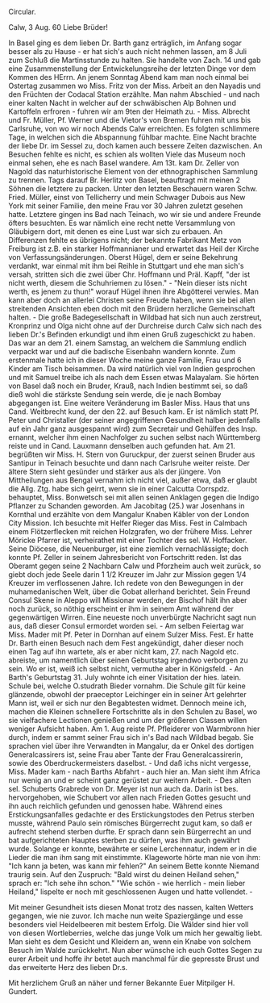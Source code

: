 Circular.

 Calw, 3 Aug. 60
Liebe Brüder!

In Basel ging es dem lieben Dr. Barth ganz erträglich, im Anfang sogar besser als zu Hause - er hat sich's auch nicht nehmen lassen, am 8 Juli zum Schluß die Martinsstunde zu halten. Sie handelte von Zach. 14 und gab eine Zusammenstellung der Entwickelungsreihe der letzten Dinge vor dem Kommen des HErrn. An jenem Sonntag Abend kam man noch einmal bei Ostertag zusammen wo Miss. Fritz von der Miss. Arbeit an den Nayadis und den Früchten der Codacal Station erzählte. Man nahm Abschied - und nach einer kalten Nacht in welcher auf der schwäbischen Alp Bohnen und Kartoffeln erfroren - fuhren wir am 9ten der Heimath zu. - Miss. Albrecht und Fr. Müller, Pf. Werner und die Vietor's von Bremen fuhren mit uns bis Carlsruhe, von wo wir noch Abends Calw erreichten. Es folgten schlimmere Tage, in welchen sich die Abspannung fühlbar machte. Eine Nacht brachte der liebe Dr. im Sessel zu, doch kamen auch bessere Zeiten dazwischen. An Besuchen fehlte es nicht, es schien als wollten Viele das Museum noch einmal sehen, ehe es nach Basel wandere. Am 13t. kam Dr. Zeller von Nagold das naturhistorische Element von der ethnographischen Sammlung zu trennen. Tags darauf Br. Herlitz von Basel, beauftragt mit meinen 2 Söhnen die letztere zu packen. Unter den letzten Beschauern waren Schw. Fried. Müller, einst von Tellicherry und mein Schwager Dubois aus New York mit seiner Familie, den meine Frau vor 30 Jahren zuletzt gesehen hatte. Letztere gingen ins Bad nach Teinach, wo wir sie und andere Freunde öfters besuchten. Es war nämlich eine recht nette Versammlung von Gläubigern dort, mit denen es eine Lust war sich zu erbauen. An Differenzen fehlte es übrigens nicht; der bekannte Fabrikant Metz von Freiburg ist z.B. ein starker Hoffmannianer und erwartet das Heil der Kirche von Verfassungsänderungen. Oberst Hügel, dem er seine Bekehrung verdankt, war einmal mit ihm bei Reihle in Stuttgart und ehe man sich's versah, stritten sich die zwei über Chr. Hoffmann und Präl. Kapff, "der ist nicht werth, diesem die Schuhriemen zu lösen." - "Nein dieser ists nicht werth, es jenem zu thun!" worauf Hügel ihnen ihre Abgötterei verwies. Man kann aber doch an allerlei Christen seine Freude haben, wenn sie bei allen streitenden Ansichten eben doch mit den Brüdern herzliche Gemeinschaft halten. - Die große Badegesellschaft in Wildbad hat sich nun auch zerstreut, Kronprinz und Olga nicht ohne auf der Durchreise durch Calw sich nach des lieben Dr.'s Befinden erkundigt und ihm einen Gruß zugeschickt zu haben. Das war an dem 21. einem Samstag, an welchem die Sammlung endlich verpackt war und auf die badische Eisenbahn wandern konnte. Zum erstenmale hatte ich in dieser Woche meine ganze Familie, Frau und 6 Kinder am Tisch beisammen. Da wird natürlich viel von Indien gesprochen und mit Samuel treibe ich als nach dem Essen etwas Malayalam. Sie hörten von Basel daß noch ein Bruder, Krauß, nach Indien bestimmt sei, so daß dieß wohl die stärkste Sendung sein werde, die je nach Bombay abgegangen ist. Eine weitere Veränderung im Basler Miss. Haus that uns Cand. Weitbrecht kund, der den 22. auf Besuch kam. Er ist nämlich statt Pf. Peter und Christaller (der seiner angegriffenen Gesundheit halber jedenfalls auf ein Jahr ganz ausgespannt wird) zum Secretair und Gehülfen des Insp. ernannt, welcher ihm einen Nachfolger zu suchen selbst nach Württemberg reiste und in Cand. Lauxmann denselben auch gefunden hat. Am 21. begrüßten wir Miss. H. Stern von Guruckpur, der zuerst seinen Bruder aus Santipur in Teinach besuchte und dann nach Carlsruhe weiter reiste. Der ältere Stern sieht gesünder und stärker aus als der jüngere. Von Mittheilungen aus Bengal vernahm ich nicht viel, außer etwa, daß er glaubt die Allg. Ztg. habe sich geirrt, wenn sie in einer Calcutta Corrspdz. behauptet, Miss. Bonwetsch sei mit allen seinen Anklagen gegen die Indigo Pflanzer zu Schanden geworden. Am Jacobitag (25.) war Josenhans in Kornthal und erzählte von dem Mangalur Knaben Käbler von der London City Mission. Ich besuchte mit Helfer Rieger das Miss. Fest in Calmbach einem Flötzerflecken mit reichen Holzgrafen, wo der frühere Miss. Lehrer Möricke Pfarrer ist, verheirathet mit einer Tochter des sel. W. Hoffacker. Seine Diöcese, die Neuenburger, ist eine ziemlich vernachlässigte; doch konnte Pf. Zeller in seinem Jahresbericht von Fortschritt reden. Ist das Oberamt gegen seine 2 Nachbarn Calw und Pforzheim auch weit zurück, so giebt doch jede Seele darin 1 1/2 Kreuzer im Jahr zur Mission gegen 1/4 Kreuzer im verflossenen Jahre. Ich redete von den Bewegungen in der muhamedanischen Welt, über die Gobat allerhand berichtet. Sein Freund Consul Skene in Aleppo will Missionar werden, der Bischof hält ihn aber noch zurück, so nöthig erscheint er ihm in seinem Amt während der gegenwärtigen Wirren. Eine neueste noch unverbürgte Nachricht sagt nun aus, daß dieser Consul ermordet worden sei. - Am selben Feiertag war Miss. Mader mit Pf. Peter in Dornhan auf einem Sulzer Miss. Fest. Er hatte Dr. Barth einen Besuch nach dem Fest angekündigt, daher dieser noch einen Tag auf ihn wartete, als er aber nicht kam, 27. nach Nagold etc. abreiste, um namentlich über seinen Geburtstag irgendwo verborgen zu sein. Wo er ist, weiß ich selbst nicht, vermuthe aber in Königsfeld. - An Barth's Geburtstag 31. July wohnte ich einer Visitation der hies. latein. Schule bei, welche O.studrath Bieder vornahm. Die Schule gilt für keine glänzende, obwohl der praeceptor Leichinger ein in seiner Art gelehrter Mann ist, weil er sich nur den Begabtesten widmet. Dennoch meine ich, machen die Kleinen schnellere Fortschritte als in den Schulen zu Basel, wo sie vielfachere Lectionen genießen und um der größeren Classen willen weniger Aufsicht haben. Am 1. Aug reiste Pf. Pfleiderer von Warmbronn hier durch, indem er sammt seiner Frau sich in's Bad nach Wildbad begab. Sie sprachen viel über ihre Verwandten in Mangalur, da er Onkel des dortigen Generalcassirers ist, seine Frau aber Tante der Frau Generalcassirerin, sowie des Oberdruckermeisters daselbst. - Und daß ichs nicht vergesse, Miss. Mader kam - nach Barths Abfahrt - auch hier an. Man sieht ihm Africa nur wenig an und er scheint ganz gerüstet zur weitern Arbeit. - Des alten sel. Schuberts Grabrede von Dr. Meyer ist nun auch da. Darin ist bes. hervorgehoben, wie Schubert vor allen nach Frieden Gottes gesucht und ihn auch reichlich gefunden und genossen habe. Während eines Erstickungsanfalles gedachte er des Erstickungstodes den Petrus sterben musste, während Paulo sein römisches Bürgerrecht zugut kam, so daß er aufrecht stehend sterben durfte. Er sprach dann sein Bürgerrecht an und bat aufgerichteten Hauptes sterben zu dürfen, was ihm auch gewährt wurde. Solange er konnte, bewährte er seine Lerchennatur, indem er in die Lieder die man ihm sang mit einstimmte. Klageworte hörte man nie von ihm: "Ich kann ja beten, was kann mir fehlen?" An seinem Bette konnte Niemand traurig sein. Auf den Zuspruch: "Bald wirst du deinen Heiland sehen," sprach er: "Ich sehe ihn schon." "Wie schön - wie herrlich - mein lieber Heiland," lispelte er noch mit geschlossenen Augen und hatte vollendet. -

Mit meiner Gesundheit ists diesen Monat trotz des nassen, kalten Wetters gegangen, wie nie zuvor. Ich mache nun weite Spaziergänge und esse besonders viel Heidelbeeren mit bestem Erfolg. Die Wälder sind hier voll von diesen Wortleberries, welche das junge Volk um mich her gewaltig liebt. Man sieht es dem Gesicht und Kleidern an, wenn ein Knabe von solchem Besuch im Walde zurückkehrt. Nun aber wünsche ich euch Gottes Segen zu eurer Arbeit und hoffe ihr betet auch manchmal für die gepresste Brust und das erweiterte Herz des lieben Dr.s.

Mit herzlichem Gruß an näher und ferner Bekannte Euer Mitpilger  H. Gundert.
